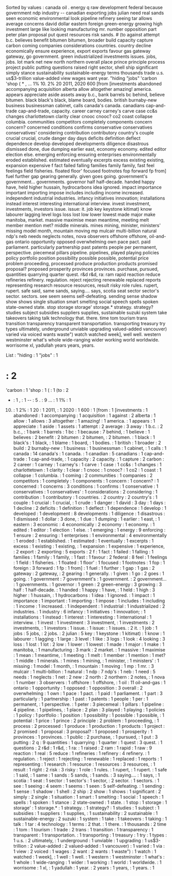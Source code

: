 Sorted by values :
canada oil . energy q raw development federal because government ndp industry -- canadian exporting jobs julian need real sands seen economic environmental look pipeline refinery seeing tar allows average concerns david dollar eastern foreign green-energy growing high investment large like looking manufacturing mr. number opposition part peter plan proposal put quest resources risk sands. # (to against attempt b.c. believes benefit bitumen bitumen, broader build capacity capture carbon coming companies considerations countries. country decline economically ensure experience, export exports favour gas gateway gateway, go government. green industrialized investments issues. jobs, jobs. lot mark net new north northern overall place prince principle process project public putting questions raised right sector, shell ship significant simply stance sustainability sustainable-energy terms thousands trade u.s. us$3-trillion value-added view wages want year. "hiding "jobs" 'carbon 'shop ( * , ... 1% 10. 2% 20 2011, 2020 600 [from [investments abandoned accompanying acquisition alberta allow altogether amazing! america. appears appreciate aside assets away b.c., bank barrels bc behind, believe bitumen. black black's black, blame board, bodies. british burnaby-new business businessman cabinet, calls canada's canada. canadians cap-and-trade cap-and-trade, capacity. career carney carney's carve case cc&s changes charlottetown clarity clear cnooc cnooc? co2 coast collapse columbia. communities competitors completely components concern concern? concerned conditions confirms conservative conservatives conservatives' considering contribution contributory country's couple crucial crucial, crude danger day days deficits definition deflect dependence develop developed developments diligence disastrous dismissed done, due dumping earlier east, economy economy. edited editor election else. emerging enforcing ensuring enterprises environmentally eroded established. estimated eventually excerpts excess existing existing, expansion expensive f fact failed falling families family family, fast feel feelings field fisheries. floated floor' focused footnotes fop forward fp from] fuel further gap gearing generally. given goes going. government's government... governments. governor half half-decade. handed happy have, held higher hussain, hydrocarbons idea ignored. impact importance important importing impose includes including income increased. independent industrial industries. infancy initiatives innovation; installations instead interest interesting international interview. invest investment, investments, investors issue. issue: it. job key keystone kitimat) know labourer lagging level logs loss lost low lower lowest made major make manitoba, market. massive maximise mean meantime, meeting melt member mention met? middle minerals. mines mining, minister, ministers' missing model month, mountain moving mp mulcair multi-billion natural ndp's neb needs neglects notes, nova observers offshore offshore, oil-and-gas ontario opportunity opposed overwhelming own pace pact. paid parliament. particularly partnership past patents people per permanent, perspective. piecemeal pillars pipeline. pipelines, played playing policies policy portfolio position possibility possible possible, potential price problem proceeding, processed produce production products promised proposal? proposed prosperity provinces provinces. purchase, pursued, quantities quarrying quarter quest. r&d r&d, ra: ram rapid reaction reduce refineries refinery. regulation. reject rejecting renewable replaced reports representing research resource resources, result risky role rules. rupert, rupert. safe said, same sands, saying.... says, scotia seat sector sector's sector. sectors. see seem seems self-defeating. sending sense shadow show shows single situation smart smelting social speech spells spoken state-owned state. stop storage storage' storage.* strategy. strategy? studies subject subsidies suppliers supplies, sustainable suzuki system take takeovers taking talk technology that. there. time tom tourism trans transition transparency transparent transportation. transporting treasury try types ultimately, underground unviable upgrading valued-added vancouver) varied via voiced wants waste") watch watched week], well well. western westminster what's whole wide-ranging wider working world worldwide. worrisome xl, yadullah years years, years. 

List :
"hiding : 1
"jobs" : 1
# : 2
'carbon : 1
'shop : 1
( : 1
(to : 2
* : 1
, : 1
-- : 5
. : 9
... : 1
1% : 1
10. : 1
2% : 1
20 : 1
2011, : 1
2020 : 1
600 : 1
[from : 1
[investments : 1
abandoned : 1
accompanying : 1
acquisition : 1
against : 2
alberta : 1
allow : 1
allows : 3
altogether : 1
amazing! : 1
america. : 1
appears : 1
appreciate : 1
aside : 1
assets : 1
attempt : 2
average : 3
away : 1
b.c. : 2
b.c., : 1
bank : 1
barrels : 1
bc : 1
because : 7
behind, : 1
believe : 1
believes : 2
benefit : 2
bitumen : 2
bitumen, : 2
bitumen. : 1
black : 1
black's : 1
black, : 1
blame : 1
board, : 1
bodies. : 1
british : 1
broader : 2
build : 2
burnaby-new : 1
business : 1
businessman : 1
cabinet, : 1
calls : 1
canada : 14
canada's : 1
canada. : 1
canadian : 5
canadians : 1
cap-and-trade : 1
cap-and-trade, : 1
capacity : 2
capacity. : 1
capture : 2
carbon : 2
career : 1
carney : 1
carney's : 1
carve : 1
case : 1
cc&s : 1
changes : 1
charlottetown : 1
clarity : 1
clear : 1
cnooc : 1
cnooc? : 1
co2 : 1
coast : 1
collapse : 1
columbia. : 1
coming : 2
communities : 1
companies : 2
competitors : 1
completely : 1
components : 1
concern : 1
concern? : 1
concerned : 1
concerns : 3
conditions : 1
confirms : 1
conservative : 1
conservatives : 1
conservatives' : 1
considerations : 2
considering : 1
contribution : 1
contributory : 1
countries. : 2
country : 2
country's : 1
couple : 1
crucial : 1
crucial, : 1
crude : 1
danger : 1
david : 3
day : 1
days : 1
decline : 2
deficits : 1
definition : 1
deflect : 1
dependence : 1
develop : 1
developed : 1
development : 8
developments : 1
diligence : 1
disastrous : 1
dismissed : 1
dollar : 3
done, : 1
due : 1
dumping : 1
earlier : 1
east, : 1
eastern : 3
economic : 4
economically : 2
economy : 1
economy. : 1
edited : 1
editor : 1
election : 1
else. : 1
emerging : 1
energy : 9
enforcing : 1
ensure : 2
ensuring : 1
enterprises : 1
environmental : 4
environmentally : 1
eroded : 1
established. : 1
estimated : 1
eventually : 1
excerpts : 1
excess : 1
existing : 1
existing, : 1
expansion : 1
expensive : 1
experience, : 2
export : 2
exporting : 5
exports : 2
f : 1
fact : 1
failed : 1
falling : 1
families : 1
family : 1
family, : 1
fast : 1
favour : 2
federal : 8
feel : 1
feelings : 1
field : 1
fisheries. : 1
floated : 1
floor' : 1
focused : 1
footnotes : 1
fop : 1
foreign : 3
forward : 1
fp : 1
from] : 1
fuel : 1
further : 1
gap : 1
gas : 2
gateway : 2
gateway, : 2
gearing : 1
generally. : 1
given : 1
go : 2
goes : 1
going. : 1
government : 7
government's : 1
government. : 2
government... : 1
governments. : 1
governor : 1
green : 2
green-energy : 3
growing : 3
half : 1
half-decade. : 1
handed : 1
happy : 1
have, : 1
held : 1
high : 3
higher : 1
hussain, : 1
hydrocarbons : 1
idea : 1
ignored. : 1
impact : 1
importance : 1
important : 1
importing : 1
impose : 1
includes : 1
including : 1
income : 1
increased. : 1
independent : 1
industrial : 1
industrialized : 2
industries. : 1
industry : 6
infancy : 1
initiatives : 1
innovation; : 1
installations : 1
instead : 1
interest : 1
interesting : 1
international : 1
interview. : 1
invest : 1
investment : 3
investment, : 1
investments : 2
investments, : 1
investors : 1
issue. : 1
issue: : 1
issues. : 2
it. : 1
job : 1
jobs : 5
jobs, : 2
jobs. : 2
julian : 5
key : 1
keystone : 1
kitimat) : 1
know : 1
labourer : 1
lagging : 1
large : 3
level : 1
like : 3
logs : 1
look : 4
looking : 3
loss : 1
lost : 1
lot : 2
low : 1
lower : 1
lowest : 1
made : 1
major : 1
make : 1
manitoba, : 1
manufacturing : 3
mark : 2
market. : 1
massive : 1
maximise : 1
mean : 1
meantime, : 1
meeting : 1
melt : 1
member : 1
mention : 1
met? : 1
middle : 1
minerals. : 1
mines : 1
mining, : 1
minister, : 1
ministers' : 1
missing : 1
model : 1
month, : 1
mountain : 1
moving : 1
mp : 1
mr. : 3
mulcair : 1
multi-billion : 1
natural : 1
ndp : 7
ndp's : 1
neb : 1
need : 5
needs : 1
neglects : 1
net : 2
new : 2
north : 2
northern : 2
notes, : 1
nova : 1
number : 3
observers : 1
offshore : 1
offshore, : 1
oil : 11
oil-and-gas : 1
ontario : 1
opportunity : 1
opposed : 1
opposition : 3
overall : 2
overwhelming : 1
own : 1
pace : 1
pact. : 1
paid : 1
parliament. : 1
part : 3
particularly : 1
partnership : 1
past : 1
patents : 1
people : 1
per : 1
permanent, : 1
perspective. : 1
peter : 3
piecemeal : 1
pillars : 1
pipeline : 4
pipeline. : 1
pipelines, : 1
place : 2
plan : 3
played : 1
playing : 1
policies : 1
policy : 1
portfolio : 1
position : 1
possibility : 1
possible : 1
possible, : 1
potential : 1
price : 1
prince : 2
principle : 2
problem : 1
proceeding, : 1
process : 2
processed : 1
produce : 1
production : 1
products : 1
project : 2
promised : 1
proposal : 3
proposal? : 1
proposed : 1
prosperity : 1
provinces : 1
provinces. : 1
public : 2
purchase, : 1
pursued, : 1
put : 3
putting : 2
q : 9
quantities : 1
quarrying : 1
quarter : 1
quest : 3
quest. : 1
questions : 2
r&d : 1
r&d, : 1
ra: : 1
raised : 2
ram : 1
rapid : 1
raw : 9
reaction : 1
real : 5
reduce : 1
refineries : 1
refinery : 4
refinery. : 1
regulation. : 1
reject : 1
rejecting : 1
renewable : 1
replaced : 1
reports : 1
representing : 1
research : 1
resource : 1
resources : 3
resources, : 1
result : 1
right : 2
risk : 3
risky : 1
role : 1
rules. : 1
rupert, : 1
rupert. : 1
safe : 1
said, : 1
same : 1
sands : 5
sands, : 1
sands. : 3
saying.... : 1
says, : 1
scotia : 1
seat : 1
sector : 1
sector's : 1
sector, : 2
sector. : 1
sectors. : 1
see : 1
seeing : 4
seem : 1
seems : 1
seen : 5
self-defeating. : 1
sending : 1
sense : 1
shadow : 1
shell : 2
ship : 2
show : 1
shows : 1
significant : 2
simply : 2
single : 1
situation : 1
smart : 1
smelting : 1
social : 1
speech : 1
spells : 1
spoken : 1
stance : 2
state-owned : 1
state. : 1
stop : 1
storage : 1
storage' : 1
storage.* : 1
strategy. : 1
strategy? : 1
studies : 1
subject : 1
subsidies : 1
suppliers : 1
supplies, : 1
sustainability : 2
sustainable : 1
sustainable-energy : 2
suzuki : 1
system : 1
take : 1
takeovers : 1
taking : 1
talk : 1
tar : 4
technology : 1
terms : 2
that. : 1
there. : 1
thousands : 2
time : 1
tom : 1
tourism : 1
trade : 2
trans : 1
transition : 1
transparency : 1
transparent : 1
transportation. : 1
transporting : 1
treasury : 1
try : 1
types : 1
u.s. : 2
ultimately, : 1
underground : 1
unviable : 1
upgrading : 1
us$3-trillion : 2
value-added : 2
valued-added : 1
vancouver) : 1
varied : 1
via : 1
view : 2
voiced : 1
wages : 2
want : 2
wants : 1
waste") : 1
watch : 1
watched : 1
week], : 1
well : 1
well. : 1
western : 1
westminster : 1
what's : 1
whole : 1
wide-ranging : 1
wider : 1
working : 1
world : 1
worldwide. : 1
worrisome : 1
xl, : 1
yadullah : 1
year. : 2
years : 1
years, : 1
years. : 1
